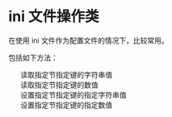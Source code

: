 # ini 文件操作类

在使用 ini 文件作为配置文件的情况下，比较常用。

包括如下方法：

<ul>
读取指定节指定键的字符串值<br>
读取指定节指定键的数值<br>
设置指定节指定键的指定字符串值<br>
设置指定节指定键的指定数值<br>
</ul>
